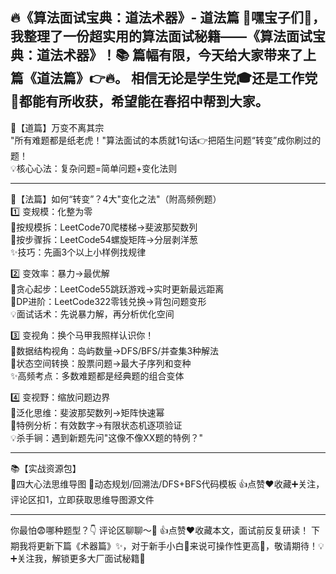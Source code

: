 🔥《算法面试宝典：道法术器》- 道法篇
👋嘿宝子们💖，我整理了一份超实用的算法面试秘籍——《算法面试宝典：道法术器》！📚
篇幅有限，今天给大家带来了上篇《道法篇》👉🔥。
相信无论是学生党🎓还是工作党💼都能有所收获，希望能在春招中帮到大家。
---

🌟【道篇】万变不离其宗  
"所有难题都是纸老虎！"算法面试的本质就1句话👉把陌生问题“转变”成你刷过的题！  
💡核心心法：复杂问题=简单问题+变化法则  

---

🌟【法篇】如何“转变”？4大"变化之法"（附高频例题）  
1️⃣ 变规模：化整为零  
🔸按规模拆：LeetCode70爬楼梯→斐波那契数列  
🔸按步骤拆：LeetCode54螺旋矩阵→分层剥洋葱  
✨技巧：先画3个以上小样例找规律  

2️⃣ 变效率：暴力→最优解  
🔸贪心起步：LeetCode55跳跃游戏→实时更新最远距离  
🔸DP进阶：LeetCode322零钱兑换→背包问题变形  
💡面试话术：先说暴力解，再分析优化空间  

3️⃣ 变视角：换个马甲我照样认识你！  
🔸数据结构视角：岛屿数量→DFS/BFS/并查集3种解法  
🔸状态空间转换：股票问题→最大子序列和变种  
✨高频考点：多数难题都是经典题的组合变体  

4️⃣ 变视野：缩放问题边界  
🔸泛化思维：斐波那契数列→矩阵快速幂  
🔸特例分析：有效数字→有限状态机逐项验证  
💡杀手锏：遇到新题先问"这像不像XX题的特例？"  

---

📚【实战资源包】  
🚀四大心法思维导图
🚀动态规划/回溯法/DFS+BFS代码模板
👍点赞❤️收藏➕关注，评论区扣1，立即获取思维导图源文件

---

你最怕😨哪种题型？👇 评论区聊聊～💬
👍点赞❤️收藏本文，面试前反复研读！
下期我将更新下篇《术器篇》✨，对于新手小白👶来说可操作性更高🎯，敬请期待！💡
➕关注我，解锁更多大厂面试秘籍🚀